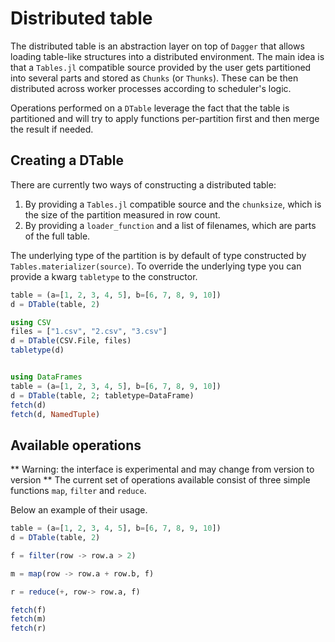 # Distributed table

The distributed table is an abstraction layer on top of `Dagger` that allows
loading table-like structures into a distributed environment.
The main idea is that a `Tables.jl` compatible source provided by the user
gets partitioned into several parts and stored as `Chunks` (or `Thunks`).
These can be then distributed across worker processes according to scheduler's logic.

Operations performed on a `DTable` leverage the fact that the table is partitioned 
and will try to apply functions per-partition first and then merge the result if needed.

## Creating a DTable

There are currently two ways of constructing a distributed table:

1. By providing a `Tables.jl` compatible source and the `chunksize`, 
which is the size of the partition measured in row count.
2. By providing a `loader_function` and a list of filenames, which are parts of the full table.

The underlying type of the partition is by default of type constructed by `Tables.materializer(source)`.
To override the underlying type you can provide a kwarg `tabletype` to the constructor.

```julia
table = (a=[1, 2, 3, 4, 5], b=[6, 7, 8, 9, 10])
d = DTable(table, 2)
```

```julia
using CSV
files = ["1.csv", "2.csv", "3.csv"]
d = DTable(CSV.File, files)
tabletype(d)


using DataFrames
table = (a=[1, 2, 3, 4, 5], b=[6, 7, 8, 9, 10])
d = DTable(table, 2; tabletype=DataFrame)
fetch(d)
fetch(d, NamedTuple)

```

## Available operations

** Warning: the interface is experimental and may change from version to version **
The current set of operations available consist of three simple functions `map`, `filter` and `reduce`.

Below an example of their usage.

```julia
table = (a=[1, 2, 3, 4, 5], b=[6, 7, 8, 9, 10])
d = DTable(table, 2)

f = filter(row -> row.a > 2)

m = map(row -> row.a + row.b, f)

r = reduce(+, row-> row.a, f)

fetch(f)
fetch(m)
fetch(r)

```
